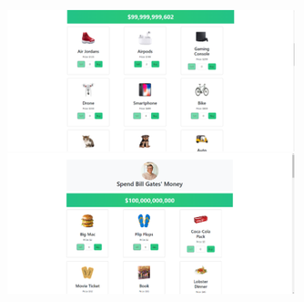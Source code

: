![alt text](<Ekran görüntüsü 2024-06-13 193425.png>)
![alt text](<Ekran görüntüsü 2024-06-13 193400.png>)
